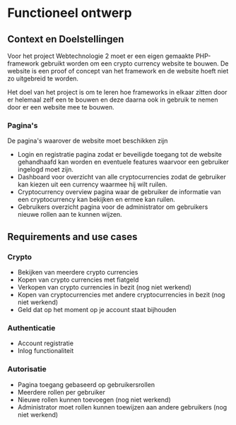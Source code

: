 # Functioneel ontwerp

## Context en Doelstellingen

Voor het project Webtechnologie 2 moet er een eigen gemaakte PHP-framework gebruikt worden om een crypto currency
website te bouwen. De website is een proof of concept van het framework en de website hoeft niet zo uitgebreid te
worden.

Het doel van het project is om te leren hoe frameworks in elkaar zitten door er helemaal zelf een te bouwen en deze
daarna ook in gebruik te nemen door er een website mee te bouwen.

### Pagina's

De pagina's waarover de website moet beschikken zijn

- Login en registratie pagina zodat er beveiligde toegang tot de website gehandhaafd kan worden en eventuele features
  waarvoor een gebruiker ingelogd moet zijn.
- Dashboard voor overzicht van alle cryptocurrencies zodat de gebruiker kan kiezen uit een currency waarmee hij wilt
  ruilen.
- Cryptocurrency overview pagina waar de gebruiker de informatie van een cryptocurrency kan bekijken en ermee kan
  ruilen.
- Gebruikers overzicht pagina voor de administrator om gebruikers nieuwe rollen aan te kunnen wijzen.

## Requirements and use cases

### Crypto

- Bekijken van meerdere crypto currencies
- Kopen van crypto currencies met fiatgeld
- Verkopen van crypto currencies in bezit (nog niet werkend)
- Kopen van cryptocurrencies met andere cryptocurrencies in bezit (nog niet werkend)
- Geld dat op het moment op je account staat bijhouden

### Authenticatie

- Account registratie
- Inlog functionaliteit

### Autorisatie

- Pagina toegang gebaseerd op gebruikersrollen
- Meerdere rollen per gebruiker
- Nieuwe rollen kunnen toevoegen (nog niet werkend)
- Administrator moet rollen kunnen toewijzen aan andere gebruikers (nog niet werkend)